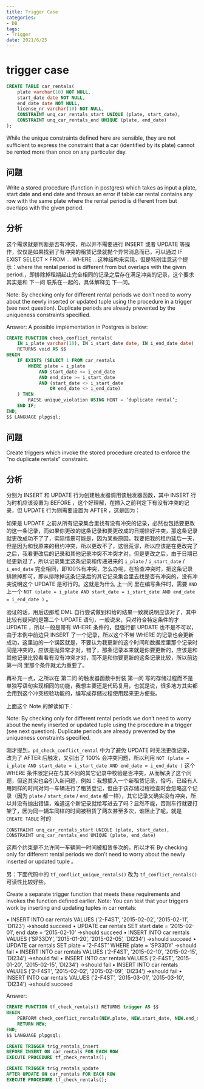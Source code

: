 ```yaml
---
title: Trigger Case
categories:
- DB 
tags:
- Trigger
date: 2021/6/25
---
```




# trigger case

```sql
CREATE TABLE car_rentals(
	plate varchar(10) NOT NULL,
	start_date date NOT NULL, 
	end_date date NOT NULL, 
	license_nr varchar(10) NOT NULL, 
	CONSTRAINT unq_car_rentals_start UNIQUE (plate, start_date),
	CONSTRAINT unq_car_rentals_end UNIQUE (plate, end_date)
);
```

While the unique constraints deﬁned here are sensible, they are not suﬃcient to express the constraint that a car (identiﬁed by its plate) cannot be rented more than once on any particular day.

## 问题

Write a stored procedure (function in postgres) which takes as input a plate, start date and end date and throws an error if table car rental contains any row with the same plate where the rental period is diﬀerent from but overlaps with the given period.

## 分析

这个需求就是判断是否有冲突，所以并不需要进行 INSERT 或者 UPDATE 等操作，仅仅是如果找到了有冲突的租赁记录就抛个异常消息而已，可以通过 IF EXIST SELECT × FROM ... WHERE ...这种结构来实现，但是特别注意这个提示：where the rental period is different from but overlaps with the given period.，即排除掉租期起止完全相同的记录之后存在满足冲突的记录，这个要求其实是和 下一问 联系在一起的，具体解释见 下一问。

Note: By checking only for diﬀerent rental periods we don’t need to worry about the newly inserted or updated tuple using the procedure in a trigger (see next question). Duplicate periods are already prevented by the uniqueness constraints speciﬁed.

Answer: A possible implementation in Postgres is below:

```sql
CREATE FUNCTION check_conflict_rentals(
	IN i_plate varchar(10), IN i_start_date date, IN i_end_date date)
	RETURNS void AS $$
BEGIN
	IF EXISTS (SELECT 1 FROM car_rentals
		WHERE plate = i_plate
			AND start_date <= i_end_date
			AND end_date >= i_start_date
			AND (start_date <> i_start_date
				OR end_date <> i_end_date)
    ) THEN
		RAISE unique_violation USING HINT = ’duplicate rental’;
	END IF;
END;
$$ LANGUAGE plpgsql;
```

## 问题

Create triggers which invoke the stored procedure created to enforce the “no duplicate rentals” constraint. 

## 分析

分别为 INSERT 和 UPDATE 行为创建触发器调用该触发器函数，其中 INSERT 行为时机应该设置为 BEFORE ，这个好理解，在插入之前判定下有没有冲突的记录，但 UPDATE 行为则需要设置为 AFTER ，这是因为：

如果是 UPDATE 之前从所有记录集合里找有没有冲突的记录，必然也包括要更改的这一条记录，而如果你更改的这条记录和要更改成的日期恰好冲突，那这条记录就更改成功不了了，实际情景可能是，因为某些原因，我要把我的租约延后一天，但是因为和我原来的租约冲突，所以更改不了，这很荒谬，所以应该是在更改完了之后，我看更改后的记录和其他记录冲突不冲突才对，但是更改之后，由于日期已经更新过了，所以记录集里这条记录和传递进来的 `i_plate` / `i_start_date` / `i_end_date` 完全相同，即100%有冲突，怎么办呢，在检查冲突时，把这条记录排除掉即可，即从排除掉这条记录后的其它记录集合里去找是否有冲突的，没有冲突说明这个 UPDATE 是可行的。这就是为什么 上一问 里在编写条件时，需要 `AND` 上一个 `NOT (plate = i_plate AND start_date = i_start_date AND end_date = i_end_date )` 。

验证的话，用后边那堆 DML 自行尝试做到和给的结果一致就说明应该对了，其中比较有疑问的是第二个 UPDATE 语句，一般说来，只对符合特定条件的才 UPDATE ，所以一般是带有 WHERE 条件的，但强行都 UPDATE 也不是不可以，由于本例中前边只 INSERT 了一个记录，所以这个不带 WHERE 的记录也会更新成功，这里边的一个误区就是，不要认为我更新的这个时间和数据库里那个记录时间是冲突的，应该是抛异常才对，错了，那条记录本来就是你要更新的，应该是和其他记录比较看看有没有冲突才对，而不是和你要更新的这条记录比较，所以前边 第一问 里那个条件就尤为重要了。

再补充一点，之所以在 第二问 的触发器函数中封装 第一问 写的存储过程而不是单独写语句实现相同的功能，我想主要还是代码复用，也就是说，很多地方其实都会用到这个冲突校验功能的，编写成存储过程使用起来更方便些。

上面这个 Note 的解读如下：

Note: By checking only for different rental periods we don’t need to worry about the newly inserted or updated tuple using the procedure in a trigger (see next question). Duplicate periods are already prevented by the uniqueness constraints specified.

刚才提到，`pd_check_conflict_rental` 中为了避免 UPDATE 时无法更改记录，改为了 AFTER 后触发，又引出了 100% 会冲突问题，所以利用 `NOT (plate = i_plate AND start_date = i_start_date AND end_date = i_end_date )` 这个 WHERE 条件限定只在与其不同的其它记录中校验是否冲突，从而解决了这个问题，但这其实也会引入新问题，例如：我想插入一个新租赁记录，恰巧，已经有人用同样的时间对同一车辆进行了租赁登记，但由于该存储过程检查时会忽略这个记录（因为 `plate` / `start_date` / `end_date` 都一样），其它记录又确实没有冲突，所以并没有抛出错误，难道这个新记录就给写进去了吗？显然不能，否则车行就要打架了，因为同一辆车同样的时间被租赁了两次甚至多次，谁阻止了呢，就是 `CREATE TABLE` 时的

`CONSTRAINT unq_car_rentals_start UNIQUE (plate, start_date),`
`CONSTRAINT unq_car_rentals_end UNIQUE (plate, end_date)`

这两个约束是不允许同一车辆同一时间被租赁多次的，所以才有 By checking only for different rental periods we don’t need to worry about the newly inserted or updated tuple 。

另：下面代码中的 `tf_conflict_unique_rentals()` 改为 `tf_conflict_rentals()` 可读性比较好些。

Create a separate trigger function that meets these requirements and invokes the function deﬁned earlier. Note: You can test that your triggers work by inserting and updating tuples in car rentals:

• INSERT INTO car rentals VALUES (’2-F4ST’, ’2015-02-02’, ’2015-02-11’, ’DI123’) 
 →should succeed
• UPDATE car rentals SET start date = ’2015-02-01’, end date = ’2015-02-10’ 
 →should succeed
• INSERT INTO car rentals VALUES (’SP33DY’, ’2015-01-20’, ’2015-02-05’, ’DI234’) 
 →should succeed
• UPDATE car rentals SET plate = ’2-F4ST’ WHERE plate = ’SP33DY’ 
 →should fail
• INSERT INTO car rentals VALUES (’2-F4ST’, ’2015-02-10’, ’2015-02-15’, ’DI234’) 
 →should fail
• INSERT INTO car rentals VALUES (’2-F4ST’, ’2015-01-20’, ’2015-02-15’, ’DI234’) 
 →should fail
• INSERT INTO car rentals VALUES (’2-F4ST’, ’2015-02-02’, ’2015-02-09’, ’DI234’) 
 →should fail
• INSERT INTO car rentals VALUES (’2-F4ST’, ’2015-03-01’, ’2015-03-10’, ’DI234’) 
 →should succeed

Answer:

```sql
CREATE FUNCTION tf_check_rentals() RETURNS trigger AS $$
BEGIN
	PERFORM check_conflict_rentals(NEW.plate, NEW.start_date, NEW.end_date);
	RETURN NEW;
END;
$$ LANGUAGE plpgsql;

CREATE TRIGGER trig_rentals_insert
BEFORE INSERT ON car_rentals FOR EACH ROW
EXECUTE PROCEDURE tf_check_rentals();

CREATE TRIGGER trig_rentals_update
AFTER UPDATE ON car_rentals FOR EACH ROW
EXECUTE PROCEDURE tf_check_rentals();
```

